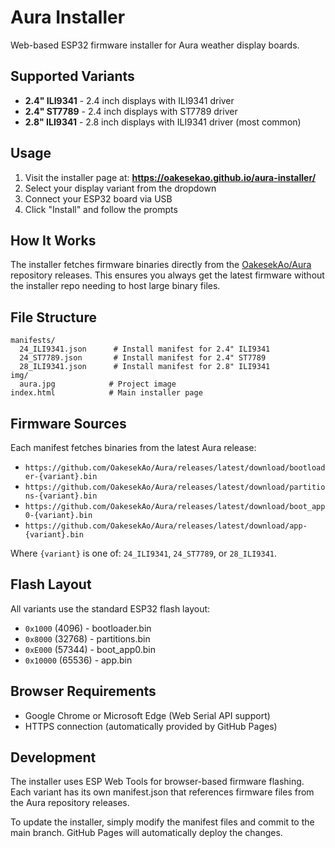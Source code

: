 # Aura Installer

Web-based ESP32 firmware installer for Aura weather display boards.

## Supported Variants

- **2.4" ILI9341** - 2.4 inch displays with ILI9341 driver
- **2.4" ST7789** - 2.4 inch displays with ST7789 driver  
- **2.8" ILI9341** - 2.8 inch displays with ILI9341 driver (most common)

## Usage

1. Visit the installer page at: **https://oakesekao.github.io/aura-installer/**
2. Select your display variant from the dropdown
3. Connect your ESP32 board via USB
4. Click "Install" and follow the prompts

## How It Works

The installer fetches firmware binaries directly from the [OakesekAo/Aura](https://github.com/OakesekAo/Aura) repository releases. This ensures you always get the latest firmware without the installer repo needing to host large binary files.

## File Structure

```
manifests/
  24_ILI9341.json      # Install manifest for 2.4" ILI9341
  24_ST7789.json       # Install manifest for 2.4" ST7789  
  28_ILI9341.json      # Install manifest for 2.8" ILI9341
img/
  aura.jpg            # Project image
index.html            # Main installer page
```

## Firmware Sources

Each manifest fetches binaries from the latest Aura release:

- `https://github.com/OakesekAo/Aura/releases/latest/download/bootloader-{variant}.bin`
- `https://github.com/OakesekAo/Aura/releases/latest/download/partitions-{variant}.bin`
- `https://github.com/OakesekAo/Aura/releases/latest/download/boot_app0-{variant}.bin`
- `https://github.com/OakesekAo/Aura/releases/latest/download/app-{variant}.bin`

Where `{variant}` is one of: `24_ILI9341`, `24_ST7789`, or `28_ILI9341`.

## Flash Layout

All variants use the standard ESP32 flash layout:

- `0x1000` (4096) - bootloader.bin
- `0x8000` (32768) - partitions.bin  
- `0xE000` (57344) - boot_app0.bin
- `0x10000` (65536) - app.bin

## Browser Requirements

- Google Chrome or Microsoft Edge (Web Serial API support)
- HTTPS connection (automatically provided by GitHub Pages)

## Development

The installer uses ESP Web Tools for browser-based firmware flashing. Each variant has its own manifest.json that references firmware files from the Aura repository releases.

To update the installer, simply modify the manifest files and commit to the main branch. GitHub Pages will automatically deploy the changes.
